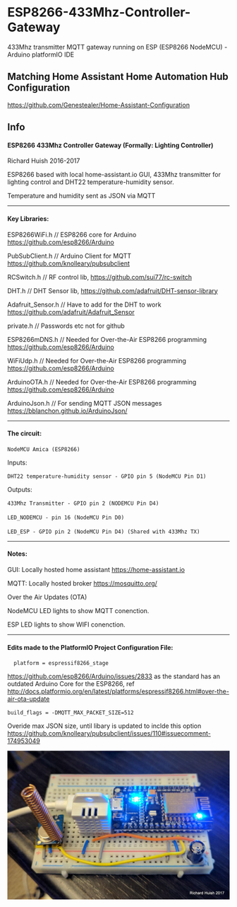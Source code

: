 # ESP8266-433Mhz-Controller-Gateway

433Mhz transmitter MQTT gateway running on ESP (ESP8266 NodeMCU) - Arduino platformIO IDE

## Matching Home Assistant Home Automation Hub Configuration

https://github.com/Genestealer/Home-Assistant-Configuration



## Info

  #### ESP8266 433Mhz Controller Gateway (Formally: Lighting Controller)
  
  Richard Huish 2016-2017
  
  ESP8266 based with local home-assistant.io GUI, 433Mhz transmitter for lighting control and DHT22 temperature-humidity sensor.
  
  Temperature and humidity sent as JSON via MQTT
    
  ----------
  
#### Key Libraries:
  
  ESP8266WiFi.h     // ESP8266 core for Arduino https://github.com/esp8266/Arduino
  
  PubSubClient.h     // Arduino Client for MQTT https://github.com/knolleary/pubsubclient
  
  RCSwitch.h        // RF control lib, https://github.com/sui77/rc-switch
  
  DHT.h          // DHT Sensor lib, https://github.com/adafruit/DHT-sensor-library
  
  Adafruit_Sensor.h // Have to add for the DHT to work https://github.com/adafruit/Adafruit_Sensor
  
  private.h        // Passwords etc not for github
  
  ESP8266mDNS.h     // Needed for Over-the-Air ESP8266 programming https://github.com/esp8266/Arduino
  
  WiFiUdp.h        // Needed for Over-the-Air ESP8266 programming https://github.com/esp8266/Arduino
  
  ArduinoOTA.h      // Needed for Over-the-Air ESP8266 programming https://github.com/esp8266/Arduino
  
  ArduinoJson.h    // For sending MQTT JSON messages https://bblanchon.github.io/ArduinoJson/
  
  
  ----------
  
 
 #### The circuit:
  
    NodeMCU Amica (ESP8266)
  
  Inputs:
  
    DHT22 temperature-humidity sensor - GPIO pin 5 (NodeMCU Pin D1)
    
  Outputs:
  
    433Mhz Transmitter - GPIO pin 2 (NODEMCU Pin D4)
    
    LED_NODEMCU - pin 16 (NodeMCU Pin D0)
    
    LED_ESP - GPIO pin 2 (NodeMCU Pin D4) (Shared with 433Mhz TX)
    
----------    

  #### Notes:
  
  GUI: Locally hosted home assistant https://home-assistant.io
  
  MQTT: Locally hosted broker https://mosquitto.org/
  
  Over the Air Updates (OTA)
  
  NodeMCU LED lights to show MQTT conenction.
  
  ESP LED lights to show WIFI conenction.
  
----------  

  #### Edits made to the PlatformIO Project Configuration File:
  
      platform = espressif8266_stage 
      
  https://github.com/esp8266/Arduino/issues/2833 as the standard has an outdated Arduino Core for the ESP8266, ref http://docs.platformio.org/en/latest/platforms/espressif8266.html#over-the-air-ota-update
  
    build_flags = -DMQTT_MAX_PACKET_SIZE=512
    
  Overide max JSON size, until libary is updated to inclde this option https://github.com/knolleary/pubsubclient/issues/110#issuecomment-174953049    
  

![alt text](Lighting_Gatway.jpg "A photo of my setup")

